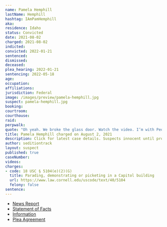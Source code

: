 ```yaml
---
name: Pamela Hemphill
lastName: Hemphill
hashtag: IAmPamHemphill
aka:
residence: Idaho
status: Convicted
date: 2021-08-02
charged: 2021-08-02
indicted:
convicted: 2022-01-21
sentenced:
dismissed:
deceased:
plea_hearing: 2022-01-21
sentencing: 2022-05-18
age:
occupation:
affiliations:
jurisdiction: Federal
image: /images/preview/pamela-hemphill.jpg
suspect: pamela-hemphill.jpg
booking:
courtroom:
courthouse:
raid:
perpwalk:
quote: "Oh yeah. We broke the glass door. Watch the video. I’m with People’s Rights. Ammon Bundy."
title: Pamela Hemphill charged on August 2, 2021
description: Click for latest case details. Suspects innocent until proven guilty.
author: seditiontrack
layout: suspect
published: true
caseNumber:
videos:
charges:
- code: 18 USC § 5104(e)(2)(G)
  title: Parading, demonstrating or picketing in a Capitol building
  url: https://www.law.cornell.edu/uscode/text/40/5104
  felony: false
sentence:
---
```

- [News Report](https://www.idahostatesman.com/news/local/crime/article253237378.html)
- [Statement of Facts](https://extremism.gwu.edu/sites/g/files/zaxdzs2191/f/Pamela%20Anne%20Hemphill%20Statement%20of%20Facts.pdf)
- [Information](https://extremism.gwu.edu/sites/g/files/zaxdzs2191/f/Pamela%20Anne%20Hemphill%20Information.pdf)
- [Plea Agreement](https://extremism.gwu.edu/sites/g/files/zaxdzs2191/f/Pamela%20Anne%20Hemphill%20Plea%20Agreement.pdf)
